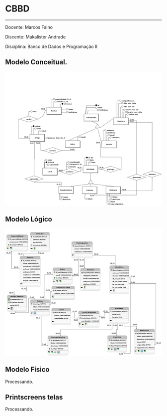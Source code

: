 # CBBD 
______________________________________
Docente: Marcos Faino

Discente: Makalister Andrade

Disciplina: Banco de Dados e Programação II 

## Modelo Conceitual.

![modelo_conceitual](/db/conceitual.png)

## Modelo Lógico

![modelo_logico](/db/logico.png)

## Modelo Físico

Processando.

## Printscreens telas

Processando.
